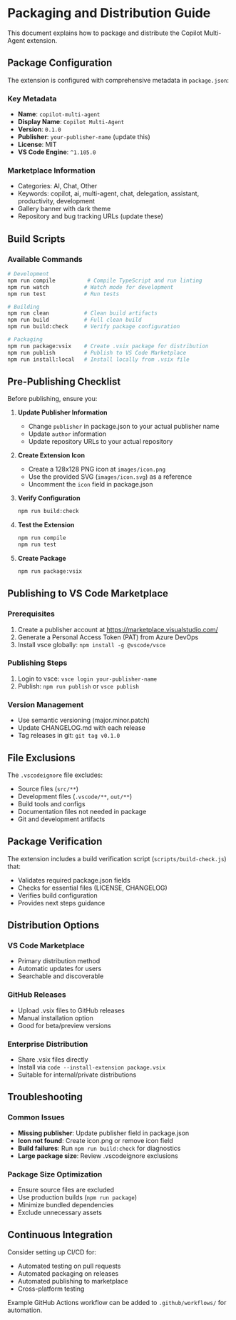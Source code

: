 # Packaging and Distribution Guide

This document explains how to package and distribute the Copilot Multi-Agent extension.

## Package Configuration

The extension is configured with comprehensive metadata in `package.json`:

### Key Metadata
- **Name**: `copilot-multi-agent`
- **Display Name**: `Copilot Multi-Agent`
- **Version**: `0.1.0`
- **Publisher**: `your-publisher-name` (update this)
- **License**: MIT
- **VS Code Engine**: `^1.105.0`

### Marketplace Information
- Categories: AI, Chat, Other
- Keywords: copilot, ai, multi-agent, chat, delegation, assistant, productivity, development
- Gallery banner with dark theme
- Repository and bug tracking URLs (update these)

## Build Scripts

### Available Commands

```bash
# Development
npm run compile          # Compile TypeScript and run linting
npm run watch           # Watch mode for development
npm run test            # Run tests

# Building
npm run clean           # Clean build artifacts
npm run build           # Full clean build
npm run build:check     # Verify package configuration

# Packaging
npm run package:vsix    # Create .vsix package for distribution
npm run publish         # Publish to VS Code Marketplace
npm run install:local   # Install locally from .vsix file
```

## Pre-Publishing Checklist

Before publishing, ensure you:

1. **Update Publisher Information**
   - Change `publisher` in package.json to your actual publisher name
   - Update `author` information
   - Update repository URLs to your actual repository

2. **Create Extension Icon**
   - Create a 128x128 PNG icon at `images/icon.png`
   - Use the provided SVG (`images/icon.svg`) as a reference
   - Uncomment the `icon` field in package.json

3. **Verify Configuration**
   ```bash
   npm run build:check
   ```

4. **Test the Extension**
   ```bash
   npm run compile
   npm run test
   ```

5. **Create Package**
   ```bash
   npm run package:vsix
   ```

## Publishing to VS Code Marketplace

### Prerequisites
1. Create a publisher account at https://marketplace.visualstudio.com/
2. Generate a Personal Access Token (PAT) from Azure DevOps
3. Install vsce globally: `npm install -g @vscode/vsce`

### Publishing Steps
1. Login to vsce: `vsce login your-publisher-name`
2. Publish: `npm run publish` or `vsce publish`

### Version Management
- Use semantic versioning (major.minor.patch)
- Update CHANGELOG.md with each release
- Tag releases in git: `git tag v0.1.0`

## File Exclusions

The `.vscodeignore` file excludes:
- Source files (`src/**`)
- Development files (`.vscode/**`, `out/**`)
- Build tools and configs
- Documentation files not needed in package
- Git and development artifacts

## Package Verification

The extension includes a build verification script (`scripts/build-check.js`) that:
- Validates required package.json fields
- Checks for essential files (LICENSE, CHANGELOG)
- Verifies build configuration
- Provides next steps guidance

## Distribution Options

### VS Code Marketplace
- Primary distribution method
- Automatic updates for users
- Searchable and discoverable

### GitHub Releases
- Upload .vsix files to GitHub releases
- Manual installation option
- Good for beta/preview versions

### Enterprise Distribution
- Share .vsix files directly
- Install via `code --install-extension package.vsix`
- Suitable for internal/private distributions

## Troubleshooting

### Common Issues
- **Missing publisher**: Update publisher field in package.json
- **Icon not found**: Create icon.png or remove icon field
- **Build failures**: Run `npm run build:check` for diagnostics
- **Large package size**: Review .vscodeignore exclusions

### Package Size Optimization
- Ensure source files are excluded
- Use production builds (`npm run package`)
- Minimize bundled dependencies
- Exclude unnecessary assets

## Continuous Integration

Consider setting up CI/CD for:
- Automated testing on pull requests
- Automated packaging on releases
- Automated publishing to marketplace
- Cross-platform testing

Example GitHub Actions workflow can be added to `.github/workflows/` for automation.